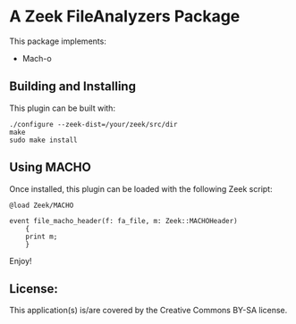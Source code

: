 
# A Zeek FileAnalyzers Package

This package implements:

- Mach-o

## Building and Installing

This plugin can be built with:

```
./configure --zeek-dist=/your/zeek/src/dir
make
sudo make install
```

## Using MACHO

Once installed, this plugin can be loaded with the following Zeek script:

```
@load Zeek/MACHO

event file_macho_header(f: fa_file, m: Zeek::MACHOHeader)
    {
    print m;
    }
```

Enjoy!

## License:

This application(s) is/are covered by the Creative Commons BY-SA license.